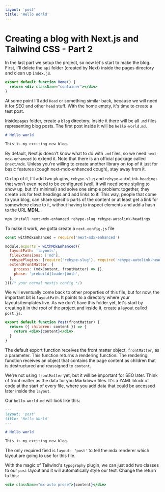 ```yaml
---
layout: 'post'
title: 'Hello World'
---
```


# Creating a blog with Next.js and Tailwind CSS - Part 2

In the last part we setup the project, so now let's start to make the blog. First, I'll delete the `api` folder (created by Next) inside the pages directory and clean up `index.js`.

```jsx
export default function Home() {
  return <div className="container"></div>
}
```

At some point I'll add `Head` or something similar back, because we will need it for SEO and other `head` stuff. With the home empty, it's time to create a test post.

Inside`pages` folder, create a `blog` directory. Inside it there will be all `.md` files representing blog posts. The first post inside it will be `hello-world.md`.

```markdown
# Hello world

This is my exciting new blog.
```

By default, Next.js doesn't know what to do with `.md` files, so we need `next-mdx-enhanced` to extend it. Note that there is an official package called `@next/mdx`. Unless you're willing to create another library on top of it just for basic features (cough next-mdx-enhanced cough), stay away from it.

On top of it, I'll add two plugins, `rehype-slug` and `rehype-autolink-headings` that won't even need to be configured (well, it will need some styling to show up, but it's minimal) and solve one simple problem: together, they create `id`s for text headings and add links to it! This way, people that come to your blog, can share specific parts of the content or at least get a link for somewhere close to it, without having to inspect elements and add a hash to the URL **MDN**...

```sh
npm install next-mdx-enhanced rehype-slug rehype-autolink-headings
```

To make it work, we gotta create a `next.config.js` file

```js
const withMdxEnhanced = require('next-mdx-enhanced')

module.exports = withMdxEnhanced({
  layoutPath: 'layouts',
  fileExtensions: ['md'],
  rehypePlugins: [require('rehype-slug'), require('rehype-autolink-headings')],
  extendFrontMatter: {
    process: (mdxContent, frontMatter) => {},
    phase: 'prebuild|loader|both',
  },
})(/* your normal nextjs config */)
```

We will eventually come back to other properties of this file, but for now, the important bit is `layoutPath`. It points to a directory where your layouts/templates live. As we don't have this folder yet, let's start by creating it in the root of the project and inside it, create a layout called `post.js`.

```jsx
export default function Post(frontMatter) {
  return ({ children: content }) => {
    return <div>{content}</div>
  }
}
```

The default export function receives the front matter object, `frontMatter`, as a parameter. This function returns a rendering function. The rendering function receives an object that contains the page content as children that is destructured and reassigned to `content`.

We're not using `frontMatter` yet, but it will be important for SEO later. Think of front matter as the data for you Markdown files. It's a YAML block of code at the start of every file, where you add data that could be accessed later inside the `layout`.

Our `hello-world.md` will look like this:

```markdown
---
layout: 'post'
title: 'Hello World'
---

# Hello world

This is my exciting new blog.
```

The only required field is `layout: 'post'` to tell the mdx renderer which layout are going to use for this file.

With the magic of Tailwind's `typography` plugin, we can just add two classes to our `post` layout and it will automatically style our text. Change the return to this:

```jsx
<div className="mx-auto prose">{content}</div>
```
